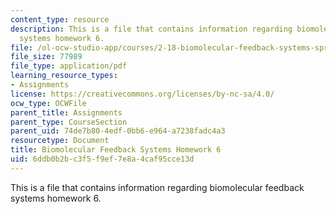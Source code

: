 ```yaml
---
content_type: resource
description: This is a file that contains information regarding biomolecular feedback
  systems homework 6.
file: /ol-ocw-studio-app/courses/2-18-biomolecular-feedback-systems-spring-2015/6ddb0b2bc3f5f9ef7e8a4caf95cce13d_MIT2_18S15_Homework_6.pdf
file_size: 77989
file_type: application/pdf
learning_resource_types:
- Assignments
license: https://creativecommons.org/licenses/by-nc-sa/4.0/
ocw_type: OCWFile
parent_title: Assignments
parent_type: CourseSection
parent_uid: 74de7b80-4edf-0bb6-e964-a7238fadc4a3
resourcetype: Document
title: Biomolecular Feedback Systems Homework 6
uid: 6ddb0b2b-c3f5-f9ef-7e8a-4caf95cce13d
---
```

This is a file that contains information regarding biomolecular feedback systems homework 6.